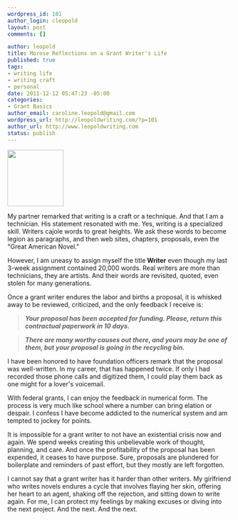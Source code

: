 ```yaml
--- 
wordpress_id: 101
author_login: cleopold
layout: post
comments: []

author: leopold
title: Morose Reflections on a Grant Writer's Life
published: true
tags: 
- writing life
- writing craft
- personal
date: 2011-12-12 05:47:23 -05:00
categories: 
- Grant Basics
author_email: caroline.leopold@gmail.com
wordpress_url: http://leopoldwriting.com/?p=101
author_url: http://www.leopoldwriting.com
status: publish
---
```

<a href="http://leopoldwriting.com/wp-content/uploads/2011/12/eclipse4.jpg"><img class="alignleft size-medium wp-image-106" title="eclipse" src="http://leopoldwriting.com/wp-content/uploads/2011/12/eclipse4-300x300.jpg" alt="" width="126" height="126" /></a>

My partner remarked that writing is a craft or a technique. And that I am a technician. His statement resonated with me. Yes, writing is a specialized skill. Writers cajole words to great heights. We ask these words to become legion as paragraphs, and then web sites, chapters, proposals, even the "Great American Novel."

However, I am uneasy to assign myself the title<strong> Writer</strong> even though my last 3-week assignment contained 20,000 words. Real writers are more than technicians, they are artists. And their words are revisited, quoted, even stolen for many generations.

Once a grant writer endures the labor and births a proposal, it is whisked away to be reviewed, criticized, and the only feedback I receive is:
<blockquote><strong><em>Your proposal has been accepted for funding. Please, return this contractual paperwork in 10 days.</em></strong></blockquote>
<div>
<blockquote><strong><em>There are many worthy causes out there, and yours may be one of them, but your proposal is going in the recycling bin.</em></strong></blockquote>
I have been honored to have foundation officers remark that the proposal was well-written. In my career, that has happened twice. If only I had recorded those phone calls and digitized them, I could play them back as one might for a lover's voicemail.

With federal grants, I can enjoy the feedback in numerical form. The process is very much like school where a number can bring elation or despair. I confess I have become addicted to the numerical system and am tempted to jockey for points.

It is impossible for a grant writer to not have an existential crisis now and again. We spend weeks creating this unbelievable work of thought, planning, and care. And once the profitability of the proposal has been expended, it ceases to have purpose. Sure, proposals are plundered for boilerplate and reminders of past effort, but they mostly are left forgotten.

I cannot say that a grant writer has it harder than other writers. My girlfriend who writes novels endures a cycle that involves flaying her skin, offering her heart to an agent, shaking off the rejection, and sitting down to write again. For me, I can protect my feelings by making excuses or diving into the next project. And the next. And the next.

&nbsp;

&nbsp;

</div>
